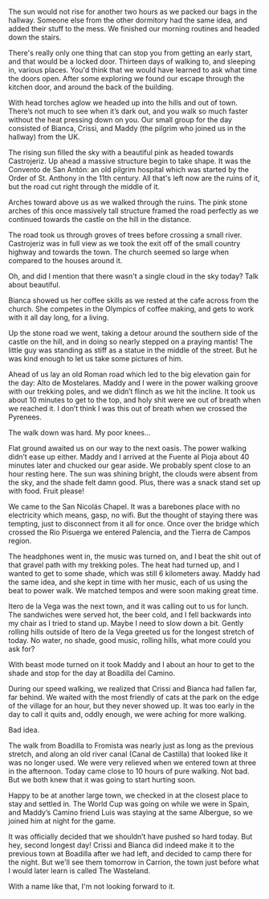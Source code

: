 The sun would not rise for another two hours as we packed our bags in the hallway. Someone else from the other dormitory had the same idea, and added their stuff to the mess. We finished our morning routines and headed down the stairs.

There's really only one thing that can stop you from getting an early start, and that would be a locked door. Thirteen days of walking to, and sleeping in, various places. You'd think that we would have learned to ask what time the doors open. After some exploring we found our escape through the kitchen door, and around the back of the building.

With head torches aglow we headed up into the hills and out of town. There’s not much to see when it’s dark out, and you walk so much faster without the heat pressing down on you. Our small group for the day consisted of Bianca, Crissi, and Maddy (the pilgrim who joined us in the hallway) from the UK.

The rising sun filled the sky with a beautiful pink as headed towards Castrojeriz. Up ahead a massive structure begin to take shape. It was the Convento de San Antón: an old pilgrim hospital which was started by the Order of St. Anthony in the 11th century. All that's left now are the ruins of it, but the road cut right through the middle of it.

Arches toward above us as we walked through the ruins. The pink stone arches of this once massively tall structure framed the road perfectly as we continued towards the castle on the hill in the distance.

The road took us through groves of trees before crossing a small river. Castrojeriz was in full view as we took the exit off of the small country highway and towards the town. The church seemed so large when compared to the houses around it.

Oh, and did I mention that there wasn't a single cloud in the sky today? Talk about beautiful.

Bianca showed us her coffee skills as we rested at the cafe across from the church. She competes in the Olympics of coffee making, and gets to work with it all day long, for a living.

Up the stone road we went, taking a detour around the southern side of the castle on the hill, and in doing so nearly stepped on a praying mantis! The little guy was standing as stiff as a statue in the middle of the street. But he was kind enough to let us take some pictures of him.

Ahead of us lay an old Roman road which led to the big elevation gain for the day: Alto de Mostelares. Maddy and I were in the power walking groove with our trekking poles, and we didn’t flinch as we hit the incline. It took us about 10 minutes to get to the top, and holy shit were we out of breath when we reached it. I don’t think I was this out of breath when we crossed the Pyrenees.

The walk down was hard. My poor knees…

Flat ground awaited us on our way to the next oasis. The power walking didn’t ease up either. Maddy and I arrived at the Fuente al Pioja about 40 minutes later and chucked our gear aside. We probably spent close to an hour resting here. The sun was shining bright, the clouds were absent from the sky, and the shade felt damn good. Plus, there was a snack stand set up with food. Fruit please!

We came to the San Nicolás Chapel. It was a barebones place with no electricity which means, gasp, no wifi. But the thought of staying there was tempting, just to disconnect from it all for once. Once over the bridge which crossed the Rio Pisuerga we entered Palencia, and the Tierra de Campos region.

The headphones went in, the music was turned on, and I beat the shit out of that gravel path with my trekking poles. The heat had turned up, and I wanted to get to some shade, which was still 6 kilometers away. Maddy had the same idea, and she kept in time with her music, each of us using the beat to power walk. We matched tempos and were soon making great time.

Itero de la Vega was the next town, and it was calling out to us for lunch. The sandwiches were served hot, the beer cold, and I fell backwards into my chair as I tried to stand up. Maybe I need to slow down a bit. Gently rolling hills outside of Itero de la Vega greeted us for the longest stretch of today. No water, no shade, good music, rolling hills, what more could you ask for?

With beast mode turned on it took Maddy and I about an hour to get to the shade and stop for the day at Boadilla del Camino.

During our speed walking, we realized that Crissi and Bianca had fallen far, far behind. We waited with the most friendly of cats at the park on the edge of the village for an hour, but they never showed up. It was too early in the day to call it quits and, oddly enough, we were aching for more walking.

Bad idea.

The walk from Boadilla to Fromista was nearly just as long as the previous stretch, and along an old river canal (Canal de Castilla) that looked like it was no longer used. We were very relieved when we entered town at three in the afternoon. Today came close to 10 hours of pure walking. Not bad. But we both knew that it was going to start hurting soon.

Happy to be at another large town, we checked in at the closest place to stay and settled in. The World Cup was going on while we were in Spain, and Maddy’s Camino friend Luis was staying at the same Albergue, so we joined him at night for the game.

It was officially decided that we shouldn’t have pushed so hard today. But hey, second longest day! Crissi and Bianca did indeed make it to the previous town at Boadilla after we had left, and decided to camp there for the night. But we'll see them tomorrow in Carrion, the town just before what I would later learn is called The Wasteland.

With a name like that, I'm not looking forward to it.